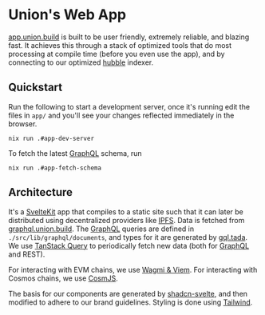 # Union's Web App

[app.union.build](https://app.union.build) is built to be user friendly, extremely reliable, and blazing fast. It achieves this through a stack of optimized tools that do most processing at compile time (before you even use the app), and by connecting to our optimized [hubble](../hubble) indexer. 

## Quickstart

Run the following to start a development server, once it's running edit the files in `app/` and you'll see your changes reflected immediately in the browser.

```
nix run .#app-dev-server
```

To fetch the latest [GraphQL] schema, run

```
nix run .#app-fetch-schema
```

## Architecture

It's a [SvelteKit] app that compiles to a static site such that it can later be distributed using decentralized providers like [IPFS]. 
Data is fetched from [graphql.union.build]. The [GraphQL] queries are defined in `./src/lib/graphql/documents`, and types for it are generated by [gql.tada]. We use [TanStack Query] to periodically fetch new data (both for [GraphQL] and REST).  

For interacting with EVM chains, we use [Wagmi & Viem](https://wagmi.sh/core/getting-started). For interacting with Cosmos chains, we use [CosmJS].

The basis for our components are generated by [shadcn-svelte](https://www.shadcn-svelte.com), and then modified to adhere to our brand guidelines. Styling is done using [Tailwind].

[SvelteKit]: https://kit.svelte.dev/
[GraphQL]: https://graphql.org
[TanStack Query]: https://tanstack.com/query/latest/docs/framework/svelte/overview
[graphql.union.build]: https://graphql.union.build
[gql.tada]: https://github.com/0no-co/gql.tada
[IPFS]: https://ipfs.tech
[CosmJS]: https://github.com/cosmos/cosmjs
[Tailwind]: https://tailwindcss.com
